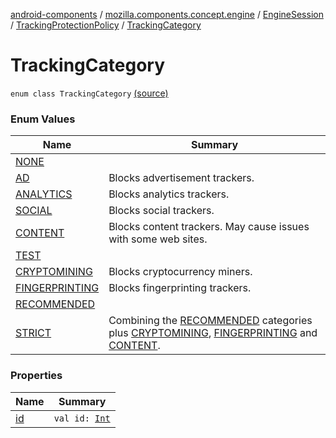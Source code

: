 [android-components](../../../../index.md) / [mozilla.components.concept.engine](../../../index.md) / [EngineSession](../../index.md) / [TrackingProtectionPolicy](../index.md) / [TrackingCategory](./index.md)

# TrackingCategory

`enum class TrackingCategory` [(source)](https://github.com/mozilla-mobile/android-components/blob/master/components/concept/engine/src/main/java/mozilla/components/concept/engine/EngineSession.kt#L174)

### Enum Values

| Name | Summary |
|---|---|
| [NONE](-n-o-n-e.md) |  |
| [AD](-a-d.md) | Blocks advertisement trackers. |
| [ANALYTICS](-a-n-a-l-y-t-i-c-s.md) | Blocks analytics trackers. |
| [SOCIAL](-s-o-c-i-a-l.md) | Blocks social trackers. |
| [CONTENT](-c-o-n-t-e-n-t.md) | Blocks content trackers. May cause issues with some web sites. |
| [TEST](-t-e-s-t.md) |  |
| [CRYPTOMINING](-c-r-y-p-t-o-m-i-n-i-n-g.md) | Blocks cryptocurrency miners. |
| [FINGERPRINTING](-f-i-n-g-e-r-p-r-i-n-t-i-n-g.md) | Blocks fingerprinting trackers. |
| [RECOMMENDED](-r-e-c-o-m-m-e-n-d-e-d.md) |  |
| [STRICT](-s-t-r-i-c-t.md) | Combining the [RECOMMENDED](-r-e-c-o-m-m-e-n-d-e-d.md) categories plus [CRYPTOMINING](-c-r-y-p-t-o-m-i-n-i-n-g.md), [FINGERPRINTING](-f-i-n-g-e-r-p-r-i-n-t-i-n-g.md) and [CONTENT](-c-o-n-t-e-n-t.md). |

### Properties

| Name | Summary |
|---|---|
| [id](id.md) | `val id: `[`Int`](https://kotlinlang.org/api/latest/jvm/stdlib/kotlin/-int/index.html) |
